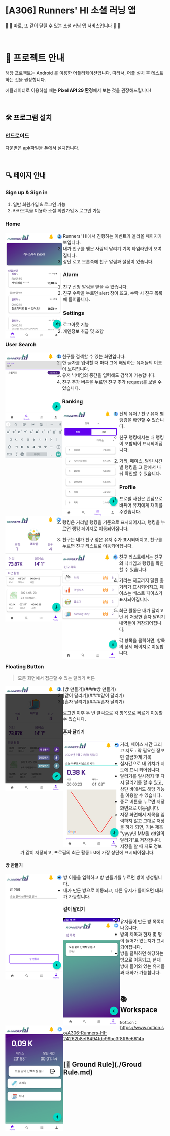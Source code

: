 # [A306] Runners' HI 소셜 러닝 앱

:runner: :runner: 따로, 또 같이 달릴 수 있는 소셜 러닝 앱 서비스입니다 :runner: :runner:

<br>

# :memo: 프로젝트 안내

해당 프로젝트는 Android 를 이용한 어플리케이션입니다.
따라서, 어플 설치 후 테스트 하는 것을 권장합니다.

에뮬레이터로 이용하실 때는 **Pixel API 29 환경**에서 보는 것을 권장해드립니다!



<br>

## :hammer_and_wrench: ​프로그램 설치

### 안드로이드 

다운받은 apk파일을 폰에서 설치합니다. 



<br>

## :mag: 페이지 안내

### Sign up & Sign in

1. 일반 회원가입 & 로그인 가능
2. 카카오톡을 이용하 소셜 회원가입 & 로그인 가능



### Home

<img src="./img_resource/1.png" style="zoom:50%" align="left"/>



1. Runners' HI에서 진행하는 이벤트가 올라올 페이지가 보입니다.
2. 내가 친구를 맺은 사람의 달리기 기록 타임라인이 보여집니다.
3. 상단 로고 오른쪽에 친구 알림과 설정이 있습니다.



### Alarm

1. 친구 신청 알림을 받을 수 있습니다.
2. 친구 수락을 누르면 alert 창이 뜨고, 수락 시 친구 목록에 들어옵니다.



### Settings

1. 로그아웃 기능
2. 개인정보 취급 및 조항



### User Search

<img src="./img_resource/3.png" style="zoom:50%" align="left"/>



1. 친구를 검색할 수 있는 화면입니다.
2. 한 글자를 입력할 때 마다 그에 해당하는 유저들의 이름이 보여집니다.
3. 유저 닉네임의 중간을 입력해도 검색이 가능합니다.
4. 친구 추가 버튼을 누르면 친구 추가 request를 보낼 수 있습니다.



### Ranking

<img src="./img_resource/4.png" style="zoom:50%" align="left"/>



1. 전체 유저 / 친구 유저 별 랭킹을 확인할 수 있습니다.
   - 친구 랭킹에서는 내 랭킹이 포함되어 표시되어집니다.

2. 거리, 페이스, 달린 시간 별 랭킹을 그 안에서 나눠 확인할 수 있습니다.



### Profile

<img src="./img_resource/5.png" style="zoom:50%" align="left"/>



1. 프로필 사진은 랜덤으로 바뀌어 유저에게 재미를 주었습니다.

2. 랭킹은 거리별 랭킹을 기준으로 표시되어지고, 랭킹을 누르면 랭킹 페이지로 이동되어집니다.

3. 친구는 내가 친구 맺은 유저 수가 표시되어지고, 친구를 누르면 친구 리스트로 이동되어집니다.

   <img src="./img_resource/6.png" style="zoom:50%" align="left"/>

   

   - 친구 리스트에서는 친구의 닉네임과 랭킹을 확인할 수 있습니다.

4. 거리는 지금까지 달린 총 거리가 표시되어지고,  페이스는 베스트 페이스가 표시되어집니다.

5. 최근 활동은 내가 달리고 난 뒤 저장한 혼자 달리기 내역들이 저장되어집니다.
   - 각 항목을 클릭하면, 항목의 상세 페이지로 이동합니다.



### Floating Button

> 모든 화면에서 접근할 수 있는 달리기 버튼

<img src="./img_resource/11.png" style="zoom:50%" align="left"/>

1. [방 만들기](####방 만들기)
2. [같이 달리기](####같이 달리기)
3. [혼자 달리기](####혼자 달리기)



로그인 이후 두 번 클릭으로 각 항목으로 빠르게 이동할 수 있습니다.



#### 혼자 달리기

<img src="./img_resource/8.png" style="zoom:50%" align="left"/>

- 거리, 페이스 시간 그리고 지도 : 딱 필요한 정보만 깔끔하게 기록
- 실시간으로 내 위치가 지도에 표시 되어집니다.
- 달리기를 일시정지 및 다시 달리기를 할 수 있고, 상단 바에서도 해당 기능을 이용할 수 있습니다.
- 종료 버튼을 누르면 저장화면으로 이동됩니다.
  - 저장 화면에서 제목을 입력하지 않고 그대로 저장을 하게 되면, 기본 제목 "yyyy년 MM월 dd일의 달리기"로 저장됩니다.
  - 저장을 할 때 지도 정보가 같이 저장되고, 프로필의 최근 활동 list에 가장 상단에 표시되어집니다.



#### 방 만들기

<img src="./img_resource/7.png" style="zoom:50%" align="left"/>

- 방 이름을 입력하고 방 만들기를 누르면 방이 생성됩니다.
- 내가 만든 방으로 이동되고, 다른 유저가 들어오면 대화가 가능합니다.



#### 같이 달리기

<img src="./img_resource/10.png" style="zoom:55%" align="left"/>

<img src="./img_resource/9.png" style="zoom:50%" align="left"/>

- 유저들이 만든 방 목록이 나옵니다.
- 방의 제목과 현재 몇 명이 들어가 있는지가 표시되어집니다.
- 방을 클릭하면 해당하는 방으로 이동되고, 현재 방에 들어와 있는 유저들과 대화가 가능합니다.



<br>

## :books: Workspace

`Notion` : https://www.notion.so/A306-Runners-HI-24262b8ef8494fdc99bc3f8ff8e6614b



<br>

## [🚀 Ground Rule](./Groud Rule.md)

